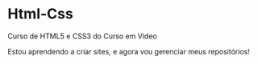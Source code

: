 # Html-Css
 Curso de HTML5 e CSS3 do Curso em Video

Estou aprendendo a criar sites, e agora vou gerenciar meus repositórios!